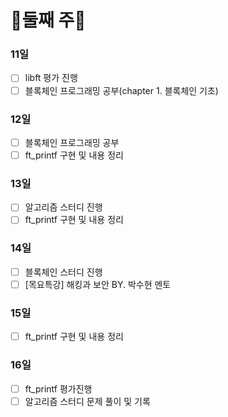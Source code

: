 # 📝둘째 주📝

### 11일
- [ ] libft 평가 진행
- [ ] 블록체인 프로그래밍 공부(chapter 1. 블록체인 기초)

### 12일
- [ ] 블록체인 프로그래밍 공부
- [ ] ft_printf 구현 및 내용 정리

### 13일
- [ ] 알고리즘 스터디 진행
- [ ] ft_printf 구현 및 내용 정리

### 14일
- [ ] 블록체인 스터디 진행
- [ ] [목요특강] 해킹과 보안 BY. 박수현 멘토

### 15일
- [ ] ft_printf 구현 및 내용 정리

### 16일
- [ ] ft_printf 평가진행
- [ ] 알고리즘 스터디 문제 풀이 및 기록
